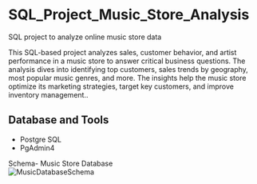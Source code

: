 # SQL_Project_Music_Store_Analysis
SQL project to analyze online music store data


This SQL-based project analyzes sales, customer behavior, and artist performance in a music store to answer critical business questions. The analysis dives into identifying top customers, sales trends by geography, most popular music genres, and more. The insights help the music store optimize its marketing strategies, target key customers, and improve inventory management..

## Database and Tools
* Postgre SQL
* PgAdmin4

Schema- Music Store Database  
![MusicDatabaseSchema](https://user-images.githubusercontent.com/112153548/213707717-bfc9f479-52d9-407b-99e1-e94db7ae10a3.png)
